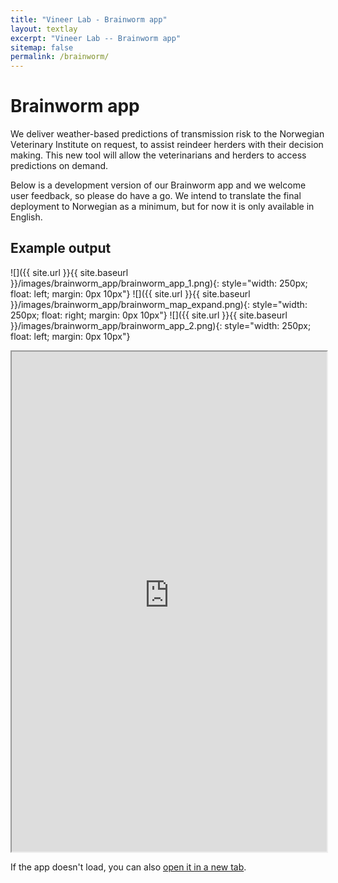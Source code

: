 ```yaml
---
title: "Vineer Lab - Brainworm app"
layout: textlay
excerpt: "Vineer Lab -- Brainworm app"
sitemap: false
permalink: /brainworm/
---
```


# Brainworm app

We deliver weather-based predictions of transmission risk to the Norwegian Veterinary Institute on request, to assist reindeer herders with their decision making. This new tool will allow the veterinarians and herders to access predictions on demand.

Below is a development version of our Brainworm app and we welcome user feedback, so please do have a go. We intend to translate the final deployment to Norwegian as a minimum, but for now it is only available in English.

## Example output 
![]({{ site.url }}{{ site.baseurl }}/images/brainworm_app/brainworm_app_1.png){: style="width: 250px; float: left; margin: 0px  10px"}
![]({{ site.url }}{{ site.baseurl }}/images/brainworm_app/brainworm_map_expand.png){: style="width: 250px; float: right; margin: 0px  10px"}
![]({{ site.url }}{{ site.baseurl }}/images/brainworm_app/brainworm_app_2.png){: style="width: 250px; float: left; margin: 0px  10px"}




<iframe src="https://0q8ner-hannah-vineer.shinyapps.io/livtsja-vikke-app/" 
        width="100%" 
        height="800" 
        frameborder="2px" 
        scrolling="no">
</iframe>
<p>If the app doesn't load, you can also <a href="https://0q8ner-hannah-vineer.shinyapps.io/livtsja-vikke-app/" target="_blank">open it in a new tab</a>.</p>

